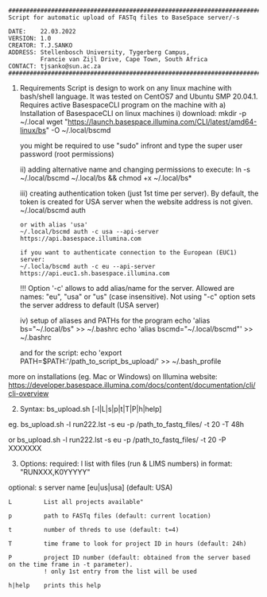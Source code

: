     ########################################################################
	Script for automatic upload of FASTq files to BaseSpace server/-s

	DATE:    22.03.2022
	VERSION: 1.0
	CREATOR: T.J.SANKO
	ADDRESS: Stellenbosch University, Tygerberg Campus,
			 Francie van Zijl Drive, Cape Town, South Africa
	CONTACT: tjsanko@sun.ac.za
	########################################################################

1. Requirements
 Script is design to work on any linux machine with bash/shell language.
 It was tested on CentOS7 and Ubuntu SMP 20.04.1.
 Requires active BasespaceCLI program on the machine with 
 a) Installation of BasespaceCLI on linux machines
   i) download:
     mkdir -p ~/.local
     wget "https://launch.basespace.illumina.com/CLI/latest/amd64-linux/bs" -O ~/.local/bscmd

     you might be required to use "sudo" infront and type the super user password (root permissions)

   ii) adding alternative name and changing permissions to execute:
      ln -s ~/.local/bscmd ~/.local/bs && chmod +x ~/.local/bs* 

   iii) creating authentication token (just 1st time per server).
       By default, the token is created for USA server when the website address is not given.
       ~/.local/bscmd auth

       or with alias 'usa'
       ~/.local/bscmd auth -c usa --api-server https://api.basespace.illumina.com

       if you want to authenticate connection to the European (EUC1) server:
       ~/.locla/bscmd auth -c eu --api-server https://api.euc1.sh.basespace.illumina.com

    !!! Option '-c' allows to add alias/name for the server.
        Allowed are names: "eu", "usa" or "us" (case insensitive).
        Not using "-c" option sets the server address to default (USA server)

   iv) setup of aliases and PATHs for the program
      echo 'alias bs="~/.local/bs"        >> ~/.bashrc
      echo 'alias bscmd="~/.local/bscmd"' >> ~/.bashrc

      and for the script:
      echo 'export PATH=$PATH:'/path_to_script_bs_upload/' >> ~/.bash_profile

more on installations  (eg. Mac or Windows) on Illumina website:
https://developer.basespace.illumina.com/docs/content/documentation/cli/cli-overview

 2. Syntax:
     bs_upload.sh [-l|L|s|p|t|T|P|h|help]
   
   eg. 
     bs_upload.sh -l run222.lst -s eu -p /path_to_fastq_files/ -t 20 -T 48h
   
   or
     bs_upload.sh -l run222.lst -s eu -p /path_to_fastq_files/ -t 20 -P XXXXXXX

 3. Options:
 required:
    l         list with files (run & LIMS numbers) in format: "RUNXXX,K0YYYYY"

 optional:
    s         server name [eu|us|usa] (default: USA)

    L         List all projects available"

    p         path to FASTq files (default: current location)

    t         number of threds to use (default: t=4)

    T         time frame to look for project ID in hours (default: 24h)

    P         project ID number (default: obtained from the server based on the time frame in -t parameter). 
              ! only 1st entry from the list will be used

    h|help    prints this help

